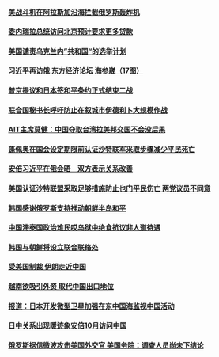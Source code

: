 #### [美战斗机在阿拉斯加沿海拦截俄罗斯轰炸机](../pages/z__yoerrvp/4569745.md) 

#### [委内瑞拉总统访问北京预计要求更多贷款](../pages/z__yoerrvp/4569676.md) 

#### [美国谴责乌克兰内”共和国“的选举计划](../pages/z__yoerrvp/4569652.md) 

#### [习近平再访俄 东方经济论坛 海参崴（17图）](../pages/z__yoerrvp/4568242.md) 

#### [普京提议和日本签和平条约正式结束二战](../pages/z__yoerrvp/4569239.md) 

#### [联合国秘书长呼吁防止在叙城市伊德利卜大规模作战](../pages/z__yoerrvp/4569069.md) 

#### [AIT主席莫健：中国夺取台湾拉美邦交国不会没后果](../pages/z__yoerrvp/4569018.md) 

#### [蓬佩奥在国会设定期限前认证沙特联军采取步骤减少平民死亡](../pages/z__yoerrvp/4568846.md) 

#### [安倍习近平在俄会晤　双方表示关系改善](../pages/z__yoerrvp/4568640.md) 

#### [美国认证沙特联盟采取足够措施防止也门平民伤亡 两党议员不同意](../pages/z__yoerrvp/4568630.md) 

#### [韩国感谢俄罗斯支持推动朝鲜半岛和平](../pages/z__yoerrvp/4568609.md) 

#### [中国滞泰国政治难民哎乌狱中绝食抗议非人道待遇 ](../pages/z__yoerrvp/4568582.md) 

#### [韩国与朝鲜将设立联合联络处 ](../pages/z__yoerrvp/4568364.md) 

#### [受美国制裁 伊朗走近中国](../pages/z__yoerrvp/4568323.md) 

#### [越南欲吸引外资 取代中国出口地位 ](../pages/z__yoerrvp/4568312.md) 

#### [报道：日本开发微型卫星加强在东中国海监视中国活动 ](../pages/z__yoerrvp/4568097.md) 

#### [日中关系出现暖迹象安倍10月访问中国](../pages/z__yoerrvp/4568084.md) 

#### [俄罗斯据信微波攻击美国外交官 美国务院：调查人员尚未下结论](../pages/z__yoerrvp/4568083.md) 

